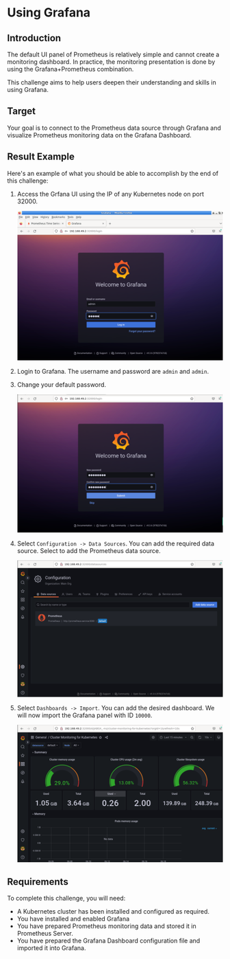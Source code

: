 # Using Grafana

## Introduction

The default UI panel of Prometheus is relatively simple and cannot create a monitoring dashboard. In practice, the monitoring presentation is done by using the Grafana+Prometheus combination.

This challenge aims to help users deepen their understanding and skills in using Grafana.

## Target

Your goal is to connect to the Prometheus data source through Grafana and visualize Prometheus monitoring data on the Grafana Dashboard.

## Result Example

Here's an example of what you should be able to accomplish by the end of this challenge:

1. Access the Grfana UI using the IP of any Kubernetes node on port 32000.

   ![challenge-kubernetes-resource-monitoring-6-1](assets/challenge-kubernetes-resource-monitoring-6-1.png)

2. Login to Grafana. The username and password are `admin` and `admin`.

3. Change your default password.

   ![challenge-kubernetes-resource-monitoring-6-2](assets/challenge-kubernetes-resource-monitoring-6-2.png)

4. Select `Configuration -> Data Sources`. You can add the required data source. Select to add the Prometheus data source.

   ![challenge-kubernetes-resource-monitoring-6-3](assets/challenge-kubernetes-resource-monitoring-6-3.png)

5. Select `Dashboards -> Import`. You can add the desired dashboard. We will now import the Grafana panel with ID `10000`.

   ![challenge-kubernetes-resource-monitoring-6-4](assets/challenge-kubernetes-resource-monitoring-6-4.png)

## Requirements

To complete this challenge, you will need:

- A Kubernetes cluster has been installed and configured as required.
- You have installed and enabled Grafana
- You have prepared Prometheus monitoring data and stored it in Prometheus Server.
- You have prepared the Grafana Dashboard configuration file and imported it into Grafana.
